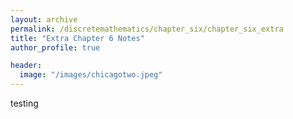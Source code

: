 ```yaml
---
layout: archive
permalink: /discretemathematics/chapter_six/chapter_six_extra
title: "Extra Chapter 6 Notes"
author_profile: true

header:
  image: "/images/chicagotwo.jpeg"
---
```


testing
